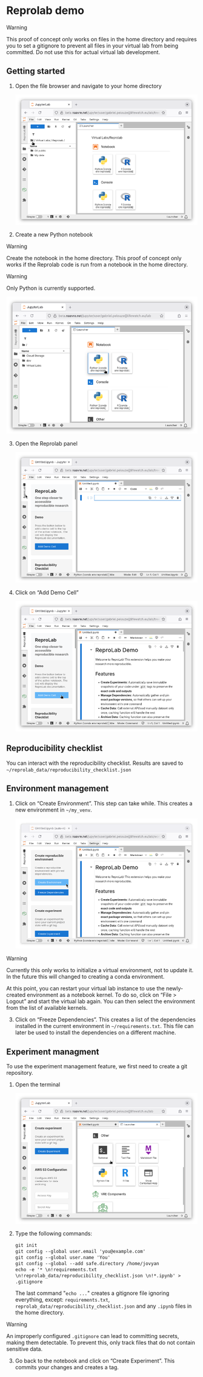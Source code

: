 # Reprolab demo
> [!WARNING]
> This proof of concept only works on files in the home directory and requires you to set a gitignore to prevent all files in your virtual lab from being committed. Do not use this for actual virtual lab development.

## Getting started

1. Open the file browser and navigate to your home directory

   ![navigate-to-home.png](img/navigate-to-home.png)

2. Create a new Python notebook
> [!WARNING]
> Create the notebook in the home directory. This proof of concept only works if the Reprolab code is run from a notebook in the home directory.

> [!WARNING]
> Only Python is currently supported.

   ![create-notebook.png](img/create-notebook.png)

3. Open the Reprolab panel

   ![open-reprolab.png](img/open-reprolab.png)

4. Click on “Add Demo Cell”

   ![add-demo-cell.png](img/add-demo-cell.png)

## Reproducibility checklist

You can interact with the reproducibility checklist. Results are saved to `~/reprolab_data/reproducibility_checklist.json`

## Environment management

1. Click on “Create Environment”. This step can take while. This creates a new environment in `~/my_venv`.

   ![create-environment.png](img/create-environment.png)

> [!WARNING]
> Currently this only works to initialize a virtual environment, not to update it. In the future this will changed to creating a conda environment.

   At this point, you can restart your virtual lab instance to use the newly-created environment as a notebook kernel. To do so, click on “File > Logout” and start the virtual lab again. You can then select the environment from the list of available kernels.

3. Click on “Freeze Dependencies”. This creates a list of the dependencies installed in the current environment in `~/requirements.txt`. This file can later be used to install the dependencies on a different machine.

## Experiment managment

To use the experiment management feature, we first need to create a git repository.

1. Open the terminal

   ![open-terminal.png](img/open-terminal.png)

2. Type the following commands:

   ```shell
   git init
   git config --global user.email 'you@example.com'
   git config --global user.name 'You'
   git config --global --add safe.directory /home/jovyan
   echo -e '* \n!requirements.txt \n!reprolab_data/reproducibility_checklist.json \n!*.ipynb' > .gitignore
   ```
   The last command "`echo ...`" creates a gitignore file ignoring everything, except: `requirements.txt`, `reprolab_data/reproducibility_checklist.json` and any `.ipynb` files in the home directory.

> [!WARNING]
> An improperly configured `.gitignore` can lead to committing secrets, making them detectable. To prevent this, only track files that do not contain sensitive data.

3. Go back to the notebook and click on “Create Experiment”. This commits your changes and creates a tag.
